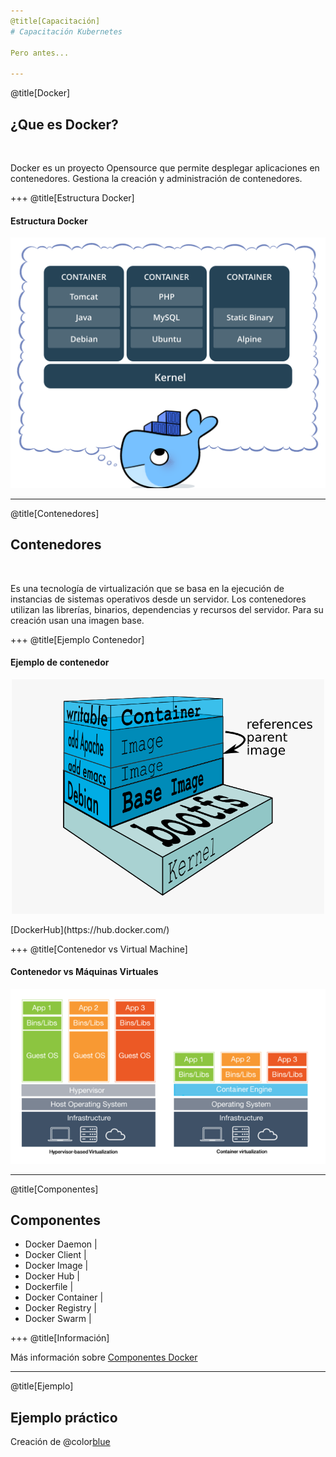 ```yaml
---
@title[Capacitación]
# Capacitación Kubernetes

Pero antes...

---
```

@title[Docker]
## ¿Que es Docker?

<br>

Docker es un proyecto Opensource que permite desplegar aplicaciones en contenedores. Gestiona la creación y administración de contenedores.

+++
@title[Estructura Docker]
#### Estructura Docker
<p align="center"><img src="https://raw.githubusercontent.com/coneking/charla_kube/develop/images/docker.png" width="600" /></p>

---
@title[Contenedores]
## Contenedores

<br>

Es una tecnología de virtualización que se basa en la ejecución de instancias de sistemas operativos desde un servidor. Los contenedores utilizan las librerías, binarios, dependencias y recursos del servidor. Para su creación usan una imagen base.

+++
@title[Ejemplo Contenedor]
#### Ejemplo de contenedor
<p align="center"><img src="https://raw.githubusercontent.com/coneking/charla_kube/develop/images/container.png" width="500" /></p>
[DockerHub](https://hub.docker.com/)


+++
@title[Contenedor vs Virtual Machine]
#### Contenedor vs Máquinas Virtuales
<p align="center"><img src="https://raw.githubusercontent.com/coneking/charla_kube/develop/images/vm-vs-container.png" width="800" /></p>

---
@title[Componentes]
## Componentes

- Docker Daemon |
- Docker Client |
- Docker Image |
- Docker Hub |
- Dockerfile |
- Docker Container |
- Docker Registry |
- Docker Swarm |

+++
@title[Información]

Más información sobre [Componentes Docker](https://github.com/coneking/docker#componentes-de-docker)

---
@title[Ejemplo]

## Ejemplo práctico

Creación de @color[blue](contenedor)

```git


```

